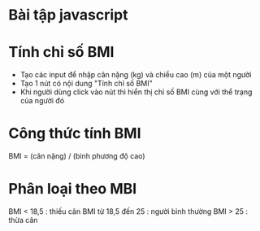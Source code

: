 # Bài tập javascript

# Tính chỉ số BMI

- Tạo các input để nhập cân nặng (kg) và chiều cao (m) của một người
- Tạo 1 nút có nội dung "Tính chỉ số BMI"
- Khi người dùng click vào nút thì hiển thị chỉ số BMI cùng với thể trạng của người đó

# Công thức tính BMI

BMI = (cân nặng) /  (bình phương độ cao)

# Phân loại theo MBI

BMI < 18,5 			: thiếu cân
BMI từ 18,5 đến 25 	: người bình thường
BMI > 25			: thừa cân